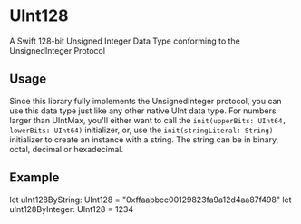 # UInt128
A Swift 128-bit Unsigned Integer Data Type conforming to the UnsignedInteger Protocol

## Usage
Since this library fully implements the UnsignedInteger protocol, you can use this data
type just like any other native UInt data type. For numbers larger than UIntMax, you'll
either want to call the `init(upperBits: UInt64, lowerBits: UInt64)` initializer, or,
use the `init(stringLiteral: String)` initializer to create an instance with a string.
The string can be in binary, octal, decimal or hexadecimal.

## Example
let uInt128ByString: UInt128 = "0xffaabbcc00129823fa9a12d4aa87f498"
let uInt128ByInteger: UInt128 = 1234
